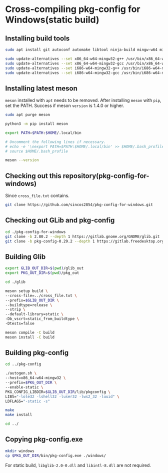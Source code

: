 # Cross-compiling pkg-config for Windows(static build)

## Installing build tools

```bash
sudo apt install git autoconf automake libtool ninja-build mingw-w64 mingw-w64-tools

sudo update-alternatives --set x86_64-w64-mingw32-g++ /usr/bin/x86_64-w64-mingw32-g++-posix
sudo update-alternatives --set x86_64-w64-mingw32-gcc /usr/bin/x86_64-w64-mingw32-gcc-posix
sudo update-alternatives --set i686-w64-mingw32-g++ /usr/bin/i686-w64-mingw32-g++-posix
sudo update-alternatives --set i686-w64-mingw32-gcc /usr/bin/i686-w64-mingw32-gcc-posix
```

## Installing latest meson

`meson` installed with `apt` needs to be removed. After installing `meson` with `pip`, set the PATH. Success if meson `version` is 1.4.0 or higher.

```bash
sudo apt purge meson

python3 -m pip install meson

export PATH=$PATH:$HOME/.local/bin

# Uncomment the following lines if necessary.
# echo -e '\nexport PATH=$PATH:$HOME/.local/bin' >> $HOME/.bash_profile
# source $HOME/.bash_profile

meson --version
```

## Checking out this repository(pkg-config-for-windows)

Since `cross_file.txt` contains.

```bash
git clone https://github.com/sincos2854/pkg-config-for-windows.git
```

## Checking out GLib and pkg-config

```bash
cd ./pkg-config-for-windows
git clone -b 2.80.2 --depth 1 https://gitlab.gnome.org/GNOME/glib.git
git clone -b pkg-config-0.29.2 --depth 1 https://gitlab.freedesktop.org/pkg-config/pkg-config.git
```

## Building Glib

```bash
export GLIB_OUT_DIR=$(pwd)/glib_out
export PKG_OUT_DIR=$(pwd)/pkg_out

cd ./glib

meson setup build \
--cross-file=../cross_file.txt \
--prefix=$GLIB_OUT_DIR \
--buildtype=release \
--strip \
--default-library=static \
-Db_vscrt=static_from_buildtype \
-Dtests=false

meson compile -C build
meson install -C build
```

## Building pkg-config

```bash
cd ../pkg-config

./autogen.sh \
--host=x86_64-w64-mingw32 \
--prefix=$PKG_OUT_DIR \
--enable-static \
PKG_CONFIG_LIBDIR=$GLIB_OUT_DIR/lib/pkgconfig \
LIBS="-lole32 -lshell32 -luser32 -lws2_32 -luuid" \
LDFLAGS="-static -s"

make
make install

cd ../
```

## Copying pkg-config.exe

```bash
mkdir windows
cp $PKG_OUT_DIR/bin/pkg-config.exe ./windows/
```

For static build, `libglib-2.0-0.dll` and `libintl-8.dll` are not required.
